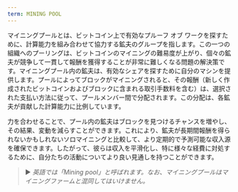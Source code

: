 ```yaml
---
term: MINING POOL
---
```


マイニングプールとは、ビットコイン上で有効なプルーフ オブ ワークを探すために、計算能力を組み合わせて協力する鉱夫のグループを指します。この一つの組織へのプーリングは、ビットコインのマイニングの難易度が上がり、個々の鉱夫が競争して一貫して報酬を獲得することが非常に難しくなる問題の解決策です。マイニングプール内の鉱夫は、有効なシェアを探すために自分のマシンを提供します。プールによってブロックがマイニングされると、その報酬（新しく作成されたビットコインおよびブロックに含まれる取引手数料を含む）は、選択された支払い方法に従って、プールメンバー間で分配されます。この分配は、各鉱夫が貢献した計算能力に比例しています。

力を合わせることで、プール内の鉱夫はブロックを見つけるチャンスを増やし、その結果、変動を減らすことができます。これにより、鉱夫が長期間報酬を得られないかもしれないソロマイニングと比較して、より定期的で予測可能な収入源を確保できます。したがって、彼らは収入を平滑化し、特に様々な経費に対処するために、自分たちの活動についてより良い見通しを持つことができます。

> ► *英語では「Mining pool」と呼ばれます。なお、マイニングプールはマイニングファームと混同してはいけません。*